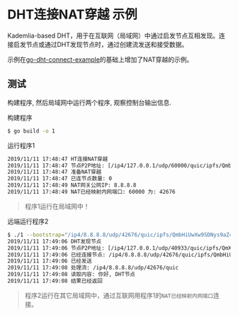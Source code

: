 # DHT连接NAT穿越 示例

Kademlia-based DHT，用于在互联网（局域网）中通过启发节点互相发现。连接启发节点或通过DHT发现节点时，通过创建流发送和接受数据。

示例在[go-dht-connect-example](https://github.com/alx696/libp2p/tree/master/go-dht-connect-example)的基础上增加了NAT穿越的示例。

## 测试

构建程序, 然后局域网中运行两个程序, 观察控制台输出信息.

构建程序
```bash
$ go build -o 1
```

运行程序1
```bash
2019/11/11 17:48:47 HT连接NAT穿越
2019/11/11 17:48:47 节点P2P地址: [/ip4/127.0.0.1/udp/60000/quic/ipfs/QmbHiUwXw9SDNys9aZ486sD4Qauca63XcGY9ES3GwBWNBU /ip4/192.168.1.200/udp/60000/quic/ipfs/QmbHiUwXw9SDNys9aZ486sD4Qauca63XcGY9ES3GwBWNBU /ip4/192.168.122.1/udp/60000/quic/ipfs/QmbHiUwXw9SDNys9aZ486sD4Qauca63XcGY9ES3GwBWNBU /ip4/172.17.0.1/udp/60000/quic/ipfs/QmbHiUwXw9SDNys9aZ486sD4Qauca63XcGY9ES3GwBWNBU /ip6/::1/udp/60000/quic/ipfs/QmbHiUwXw9SDNys9aZ486sD4Qauca63XcGY9ES3GwBWNBU]
2019/11/11 17:48:47 准备NAT穿越
2019/11/11 17:48:47 已连节点数量: 0
2019/11/11 17:48:49 NAT网关公网IP: 8.8.8.8
2019/11/11 17:48:49 NAT已经映射内网端口: 60000 为: 42676
```
> 程序1运行在局域网中！

远端运行程序2
```bash
$ ./1 --bootstrap="/ip4/8.8.8.8/udp/42676/quic/ipfs/QmbHiUwXw9SDNys9aZ486sD4Qauca63XcGY9ES3GwBWNBU"
2019/11/11 17:49:06 DHT发现节点
2019/11/11 17:49:06 节点P2P地址: [/ip4/127.0.0.1/udp/40933/quic/ipfs/QmXDunpuNNS93eCEv66UnAzuMBgdENZY7MSE3TuhXv /ip4/192.168.0.3/udp/40933/quic/ipfs/QmXDunpuNNS93eCEv66UnAzuMBgdENZY7MSE3TuhXNtEjv /ip4/172.18.0.1/udp/40933/quic/ipfs/QmXDunpuNNS93eCEv66UnAzuMBgdENZY7MSE3TuhXNtEjv /ip4/172.17.0.1/udp/40933/quic/ipfs/QmXDunpuNNS93eCEv66UnAzuMBgdENZY7MSE3TuhXNtEjv /ip6/::1/udp/34411/quic/ipfs/QmXDunpuNNS93eCEv66UnAzuMBgdENZY7MSE3TuhXNtEjv]
2019/11/11 17:49:06 已经连接节点: /ip4/8.8.8.8/udp/42676/quic/ipfs/QmbHiUwXw9SDNys9aZ486sD4Qauca63XcGY9ES3GwBWNBU
2019/11/11 17:49:06 已经发送
2019/11/11 17:49:08 处理流: /ip4/8.8.8.8/udp/42676/quic
2019/11/11 17:49:08 读取内容: 你好, DHT节点
2019/11/11 17:49:08 结果已经返回
```
> 程序2运行在其它局域网中，通过互联网用程序1的`NAT已经映射内网端口`连接。
